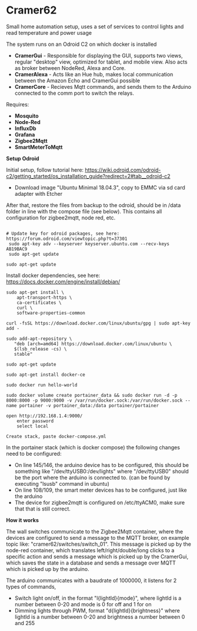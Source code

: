 # Cramer62

Small home automation setup, uses a set of services to control lights and read temperature and power usage

The system runs on an Odroid C2 on which docker is installed

- **CramerGui** - 
  Responsible for displaying the GUI, supports two views, regular "desktop" view, optimized for tablet, and mobile view. Also acts as broker between NodeRed, Alexa and Core.
- **CramerAlexa** - 
  Acts like an Hue hub, makes local communication between the Amazon Echo and CramerGui possible
- **CramerCore** -
  Recieves Mqtt commands, and sends them to the Arduino connected to the comm port to switch the relays.

Requires:

- **Mosquito**
- **Node-Red**
- **InfluxDb**
- **Grafana**
- **Zigbee2Mqtt**
- **SmartMeterToMqtt**





**Setup Odroid**

Initial setup, follow tutorial here: https://wiki.odroid.com/odroid-c2/getting_started/os_installation_guide?redirect=2#tab__odroid-c2
- Download image "Ubuntu Minimal 18.04.3", copy to EMMC via sd card adapter with Etcher

After that, restore the files from backup to the odroid, should be in /data folder in line with the compose file (see below). This contains all configuration for zigbee2mqtt, node red, etc.

```

# Update key for odroid packages, see here: https://forum.odroid.com/viewtopic.php?t=37301
 sudo apt-key adv --keyserver keyserver.ubuntu.com --recv-keys AB19BAC9
 sudo apt-get update

sudo apt-get update
```

Install docker dependencies, see here: https://docs.docker.com/engine/install/debian/
```
sudo apt-get install \
    apt-transport-https \
    ca-certificates \
    curl \
    software-properties-common
	
curl -fsSL https://download.docker.com/linux/ubuntu/gpg | sudo apt-key add -

sudo add-apt-repository \
   "deb [arch=amd64] https://download.docker.com/linux/ubuntu \
   $(lsb_release -cs) \
   stable"

sudo apt-get update

sudo apt-get install docker-ce

sudo docker run hello-world

sudo docker volume create portainer_data && sudo docker run -d -p 8000:8000 -p 9000:9000 -v /var/run/docker.sock:/var/run/docker.sock --name portainer -v portainer_data:/data portainer/portainer 

open http://192.168.1.4:9000/
	enter password
	select local

Create stack, paste docker-compose.yml
```



In the portainer stack (which is docker compose) the following changes need to be configured: <br/>
- On line 145/146, the arduino device has to be configured, this should be something like "/dev/ttyUSB0:/dev/lights" where "/dev/ttyUSB0" should be the port where the arduino is connected to. (can be found by executing "lsusb" command in ubuntu)<br/>
- On line 108/109, the smart meter devices has to be configured, just like the arduino 
- The device for zigbee2mqtt is configured on /etc/ttyACM0, make sure that that is still correct.

 
**How it works** 

The wall switches communicate to the Zigbee2Mqtt container, where the devices are configured to send a message to the MQTT broker, on example topic like: "cramer62/switches/switch_01". This message is picked up by the node-red container, which translates left/right/double/long clicks to a specific action and sends a message which is picked up by the CramerGui, which saves the state in a database and sends a message over MQTT which is picked up by the arduino.
 
The arduino communicates with a baudrate of 1000000, it listens for 2 types of commands,
- Switch light on/off, in the format "l{lightId}{mode}", where lightId is a number between 0-20 and mode is 0 for off and 1 for on
- Dimming lights through PWM, format "d{lightId}{brightness}" where lightId is a number between 0-20 and brightness a number between 0 and 255